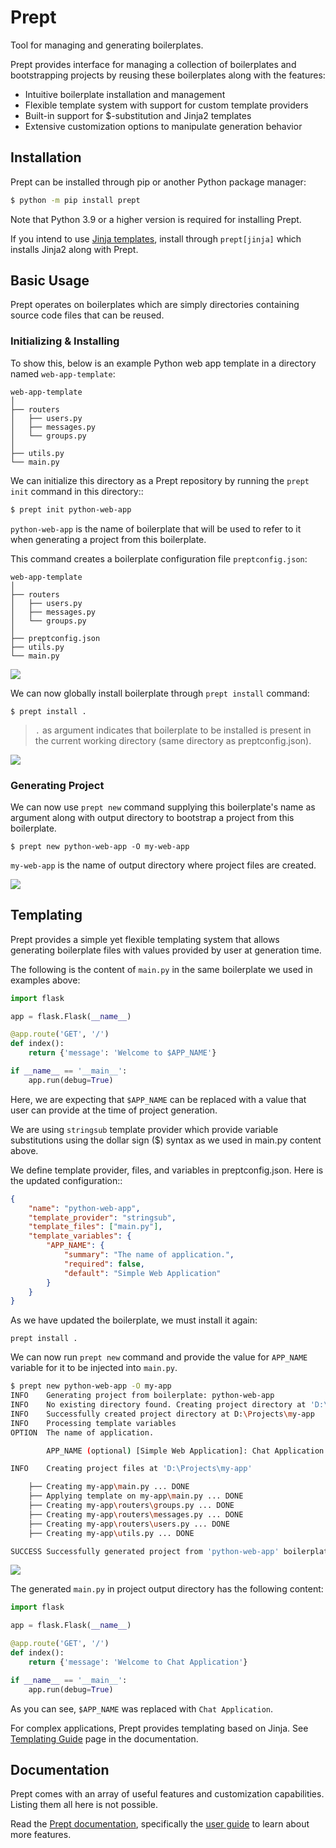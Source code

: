 # Prept
Tool for managing and generating boilerplates.

Prept provides interface for managing a collection of boilerplates and bootstrapping projects by
reusing these boilerplates along with the features:

- Intuitive boilerplate installation and management
- Flexible template system with support for custom template providers
- Built-in support for $-substitution and Jinja2 templates
- Extensive customization options to manipulate generation behavior

## Installation
Prept can be installed through pip or another Python package manager:

```sh
$ python -m pip install prept
```

Note that Python 3.9 or a higher version is required for installing Prept.

If you intend to use [Jinja templates](https://jinja.palletsprojects.com/en/stable/),
install through `prept[jinja]` which installs Jinja2 along with Prept.

## Basic Usage
Prept operates on boilerplates which are simply directories containing source
code files that can be reused.

### Initializing & Installing
To show this, below is an example Python web app template in a directory named
`web-app-template`:

```
web-app-template
│
├── routers
│   ├── users.py
│   ├── messages.py
│   └── groups.py
│
├── utils.py
└── main.py
```

We can initialize this directory as a Prept repository by running the ``prept init``
command in this directory::

```sh
$ prept init python-web-app
```

``python-web-app`` is the name of boilerplate that will be used to refer to it when
generating a project from this boilerplate.

This command creates a boilerplate configuration file ``preptconfig.json``:

```
web-app-template
│
├── routers
│   ├── users.py
│   ├── messages.py
│   └── groups.py
│
├── preptconfig.json
├── utils.py
└── main.py
```

![](docs/_assets/prept_init.gif)

We can now globally install boilerplate through `prept install` command:

```
$ prept install .
```

> `.` as argument indicates that boilerplate to be installed is present in the
> current working directory (same directory as preptconfig.json).

![](docs/_assets/prept_install.gif)

### Generating Project

We can now use `prept new` command supplying this boilerplate's name as argument
along with output directory to bootstrap a project from this boilerplate.

```
$ prept new python-web-app -O my-web-app
```

`my-web-app` is the name of output directory where project files are created.

![](docs/_assets/prept_new_installed.gif)

## Templating
Prept provides a simple yet flexible templating system that allows generating boilerplate files
with values provided by user at generation time.

The following is the content of ``main.py`` in the same boilerplate we used in examples
above:

```py
import flask

app = flask.Flask(__name__)

@app.route('GET', '/')
def index():
    return {'message': 'Welcome to $APP_NAME'}

if __name__ == '__main__':
    app.run(debug=True)
```

Here, we are expecting that ``$APP_NAME`` can be replaced with a value that
user can provide at the time of project generation.

We are using ``stringsub`` template provider which provide variable substitutions
using the dollar sign ($) syntax as we used in main.py content above.

We define template provider, files, and variables in preptconfig.json. Here is the
updated configuration::

```json
{
    "name": "python-web-app",
    "template_provider": "stringsub",
    "template_files": ["main.py"],
    "template_variables": {
        "APP_NAME": {
            "summary": "The name of application.",
            "required": false,
            "default": "Simple Web Application"
        }
    }
}
```

As we have updated the boilerplate, we must install it again:

```
prept install .
```

We can now run `prept new` command and provide the value for `APP_NAME` variable
for it to be injected into `main.py`.

```sh
$ prept new python-web-app -O my-app
INFO    Generating project from boilerplate: python-web-app
INFO    No existing directory found. Creating project directory at 'D:\Projects\my-app'
INFO    Successfully created project directory at D:\Projects\my-app
INFO    Processing template variables
OPTION  The name of application.

        APP_NAME (optional) [Simple Web Application]: Chat Application

INFO    Creating project files at 'D:\Projects\my-app'

    ├── Creating my-app\main.py ... DONE
    ├── Applying template on my-app\main.py ... DONE
    ├── Creating my-app\routers\groups.py ... DONE
    ├── Creating my-app\routers\messages.py ... DONE
    ├── Creating my-app\routers\users.py ... DONE
    ├── Creating my-app\utils.py ... DONE

SUCCESS Successfully generated project from 'python-web-app' boilerplate at 'D:\Projects\my-app'
```

![](docs/_assets/prept_new_template.gif)

The generated ``main.py`` in project output directory has the following content:

```py
import flask

app = flask.Flask(__name__)

@app.route('GET', '/')
def index():
    return {'message': 'Welcome to Chat Application'}

if __name__ == '__main__':
    app.run(debug=True)
```

As you can see, `$APP_NAME` was replaced with `Chat Application`.

For complex applications, Prept provides templating based on Jinja. See [Templating Guide](https://prept.readthedocs.io/en/latest/guide/templating.html) page in the documentation.

## Documentation
Prept comes with an array of useful features and customization capabilities. Listing them
all here is not possible.

Read the [Prept documentation](https://prept.rtfd.io), specifically the [user guide](https://prept.rtfd.io/en/latest/guide.html) to learn about more features.
